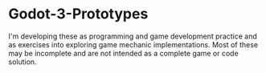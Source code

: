 # Godot-3-Prototypes
I'm developing these as programming and game development practice and as exercises into exploring game mechanic implementations. Most of these may be incomplete and are not intended as a complete game or code solution.
